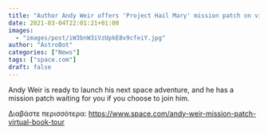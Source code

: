 ```yaml
---
title: "Author Andy Weir offers 'Project Hail Mary' mission patch on virtual book tour"
date: 2021-03-04T22:01:21+01:00
images:
  - "images/post/iW3bnW3iVzUpkE8v9cfeiY.jpg"
author: "AstroBot"
categories: ["News"]
tags: ["space.com"]
draft: false
---
```


Andy Weir is ready to launch his next space adventure, and he has a mission patch waiting for you if you choose to join him. 

Διαβάστε περισσότερα: https://www.space.com/andy-weir-mission-patch-virtual-book-tour
